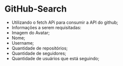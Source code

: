# GitHub-Search
- Utilizando o fetch APi para consumir a API do github;
- Informações a serem requisitadas:
- Imagem do Avatar;
- Nome;
- Username;
- Quantidade de repositórios;
- Quantidade de seguidores;
- Quantidade de usuários que está seguindo;